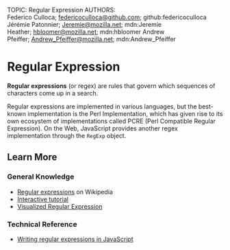TOPIC: Regular Expression
AUTHORS: Federico Culloca; federicoculloca@github.com; github:federicoculloca
         Jérémie Patonnier; Jeremie@mozilla.net; mdn:Jeremie
         Heather; hbloomer@mozilla.net; mdn:hbloomer
         Andrew Pfeiffer; Andrew_Pfeiffer@mozilla.net; mdn:Andrew_Pfeiffer

# Regular Expression

**Regular expressions** (or regex) are rules that govern which sequences of characters come up in a search.

Regular expressions are implemented in various languages, but the best-known
implementation is the Perl Implementation, which has given rise to its own ecosystem of
implementations called PCRE (Perl Compatible Regular Expression). On the Web, JavaScript
provides another regex implementation through the `RegExp` object.

## Learn More

### General Knowledge

- [Regular expressions](https://en.wikipedia.org/wiki/Regular%20expressions) on Wikipedia
- [Interactive tutorial](http://regexone.com/)
- [Visualized Regular Expression](http://regexper.com/)

### Technical Reference

- [Writing regular expressions in JavaScript](https://developer.mozilla.org/en-US/docs/Web/JavaScript/Guide/Regular_Expressions)
